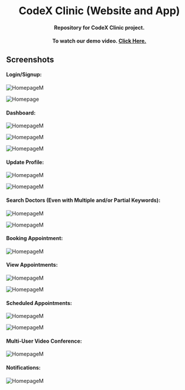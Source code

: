 <h1 align="center">CodeX Clinic (Website and App)</h1>

<h4 align="center"> Repository for CodeX Clinic project.</h4>

<h4 align="center">To watch our demo video. <a href="https://www.youtube.com/watch?v=74OVIPUa-dg" target="_blank">Click Here.</a></h4>

## Screenshots

#### Login/Signup:

![HomepageM](/backend/screenshots/login.png)

![Homepage](/backend/screenshots/loginApp.png)

#### Dashboard:

![HomepageM](/backend/screenshots/dashboard.png)

![HomepageM](/backend/screenshots/dashboardApp.png)

![HomepageM](/backend/screenshots/dashboardApp2.png)

#### Update Profile:

![HomepageM](/backend/screenshots/profile.png)

![HomepageM](/backend/screenshots/profileApp.png)

#### Search Doctors (Even with Multiple and/or Partial Keywords):

![HomepageM](/backend/screenshots/doctors.png)

![HomepageM](/backend/screenshots/doctorsApp.png)

#### Booking Appointment:

![HomepageM](/backend/screenshots/bookAppointment.png)

#### View Appointments:

![HomepageM](/backend/screenshots/viewAppointments.png)

![HomepageM](/backend/screenshots/viewAppointmentsApp.png)

#### Scheduled Appointments:

![HomepageM](/backend/screenshots/scheduled.png)

![HomepageM](/backend/screenshots/scheduledApp.png)

#### Multi-User Video Conference:

![HomepageM](/backend/screenshots/meet.png)

#### Notifications:

![HomepageM](/backend/screenshots/notifications.png)
